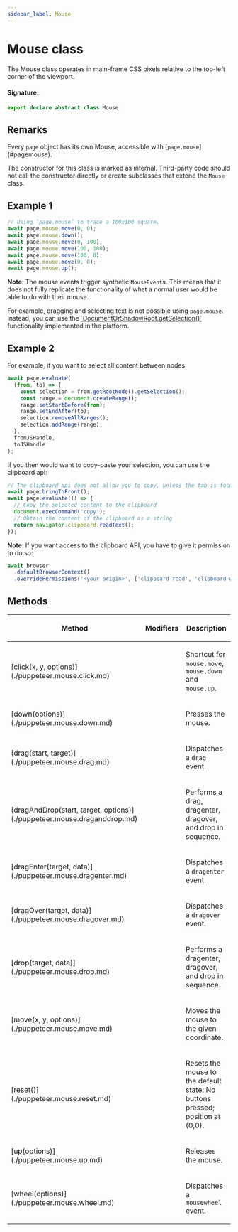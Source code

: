 ```yaml
---
sidebar_label: Mouse
---
```


# Mouse class

The Mouse class operates in main-frame CSS pixels relative to the top-left corner of the viewport.

#### Signature:

```typescript
export declare abstract class Mouse
```

## Remarks

Every `page` object has its own Mouse, accessible with \[`page.mouse`\](\#pagemouse).

The constructor for this class is marked as internal. Third-party code should not call the constructor directly or create subclasses that extend the `Mouse` class.

## Example 1

```ts
// Using ‘page.mouse’ to trace a 100x100 square.
await page.mouse.move(0, 0);
await page.mouse.down();
await page.mouse.move(0, 100);
await page.mouse.move(100, 100);
await page.mouse.move(100, 0);
await page.mouse.move(0, 0);
await page.mouse.up();
```

**Note**: The mouse events trigger synthetic `MouseEvent`s. This means that it does not fully replicate the functionality of what a normal user would be able to do with their mouse.

For example, dragging and selecting text is not possible using `page.mouse`. Instead, you can use the [\`DocumentOrShadowRoot.getSelection()\`](https://developer.mozilla.org/en-US/docs/Web/API/DocumentOrShadowRoot/getSelection) functionality implemented in the platform.

## Example 2

For example, if you want to select all content between nodes:

```ts
await page.evaluate(
  (from, to) => {
    const selection = from.getRootNode().getSelection();
    const range = document.createRange();
    range.setStartBefore(from);
    range.setEndAfter(to);
    selection.removeAllRanges();
    selection.addRange(range);
  },
  fromJSHandle,
  toJSHandle
);
```

If you then would want to copy-paste your selection, you can use the clipboard api:

```ts
// The clipboard api does not allow you to copy, unless the tab is focused.
await page.bringToFront();
await page.evaluate(() => {
  // Copy the selected content to the clipboard
  document.execCommand('copy');
  // Obtain the content of the clipboard as a string
  return navigator.clipboard.readText();
});
```

**Note**: If you want access to the clipboard API, you have to give it permission to do so:

```ts
await browser
  .defaultBrowserContext()
  .overridePermissions('<your origin>', ['clipboard-read', 'clipboard-write']);
```

## Methods

<table><thead><tr><th>

Method

</th><th>

Modifiers

</th><th>

Description

</th></tr></thead>
<tbody><tr><td>

<p id="click">[click(x, y, options)](./puppeteer.mouse.click.md)</p>

</td><td>

</td><td>

Shortcut for `mouse.move`, `mouse.down` and `mouse.up`.

</td></tr>
<tr><td>

<p id="down">[down(options)](./puppeteer.mouse.down.md)</p>

</td><td>

</td><td>

Presses the mouse.

</td></tr>
<tr><td>

<p id="drag">[drag(start, target)](./puppeteer.mouse.drag.md)</p>

</td><td>

</td><td>

Dispatches a `drag` event.

</td></tr>
<tr><td>

<p id="draganddrop">[dragAndDrop(start, target, options)](./puppeteer.mouse.draganddrop.md)</p>

</td><td>

</td><td>

Performs a drag, dragenter, dragover, and drop in sequence.

</td></tr>
<tr><td>

<p id="dragenter">[dragEnter(target, data)](./puppeteer.mouse.dragenter.md)</p>

</td><td>

</td><td>

Dispatches a `dragenter` event.

</td></tr>
<tr><td>

<p id="dragover">[dragOver(target, data)](./puppeteer.mouse.dragover.md)</p>

</td><td>

</td><td>

Dispatches a `dragover` event.

</td></tr>
<tr><td>

<p id="drop">[drop(target, data)](./puppeteer.mouse.drop.md)</p>

</td><td>

</td><td>

Performs a dragenter, dragover, and drop in sequence.

</td></tr>
<tr><td>

<p id="move">[move(x, y, options)](./puppeteer.mouse.move.md)</p>

</td><td>

</td><td>

Moves the mouse to the given coordinate.

</td></tr>
<tr><td>

<p id="reset">[reset()](./puppeteer.mouse.reset.md)</p>

</td><td>

</td><td>

Resets the mouse to the default state: No buttons pressed; position at (0,0).

</td></tr>
<tr><td>

<p id="up">[up(options)](./puppeteer.mouse.up.md)</p>

</td><td>

</td><td>

Releases the mouse.

</td></tr>
<tr><td>

<p id="wheel">[wheel(options)](./puppeteer.mouse.wheel.md)</p>

</td><td>

</td><td>

Dispatches a `mousewheel` event.

</td></tr>
</tbody></table>
